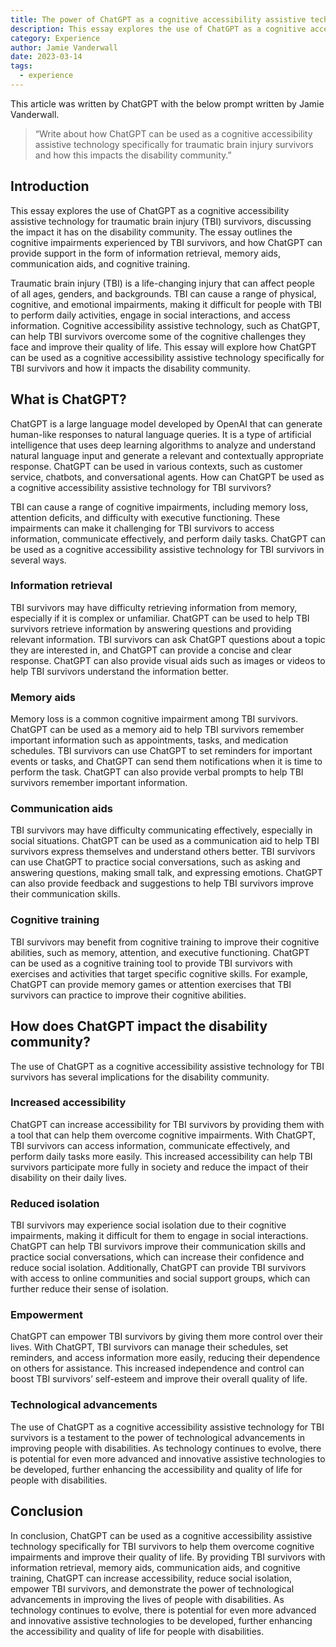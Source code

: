 ```yaml
---
title: The power of ChatGPT as a cognitive accessibility assistive technology for Traumatic Brain Injury survivors
description: This essay explores the use of ChatGPT as a cognitive accessibility assistive technology for traumatic brain injury (TBI) survivors.
category: Experience
author: Jamie Vanderwall
date: 2023-03-14
tags:
  - experience
---
```


This article was written by ChatGPT with the below prompt written by Jamie Vanderwall.

<blockquote>
	<p>“Write about how ChatGPT can be used as a cognitive accessibility assistive technology specifically for traumatic brain injury survivors and how this impacts the disability community.”</p>
</blockquote>

## Introduction

This essay explores the use of ChatGPT as a cognitive accessibility assistive technology for traumatic brain injury (<abbr>TBI</abbr>) survivors, discussing the impact it has on the disability community. The essay outlines the cognitive impairments experienced by TBI survivors, and how ChatGPT can provide support in the form of information retrieval, memory aids, communication aids, and cognitive training.

Traumatic brain injury (TBI) is a life-changing injury that can affect people of all ages, genders, and backgrounds. TBI can cause a range of physical, cognitive, and emotional impairments, making it difficult for people with TBI to perform daily activities, engage in social interactions, and access information. Cognitive accessibility assistive technology, such as ChatGPT, can help TBI survivors overcome some of the cognitive challenges they face and improve their quality of life. This essay will explore how ChatGPT can be used as a cognitive accessibility assistive technology specifically for TBI survivors and how it impacts the disability community.

## What is ChatGPT?

ChatGPT is a large language model developed by OpenAI that can generate human-like responses to natural language queries. It is a type of artificial intelligence that uses deep learning algorithms to analyze and understand natural language input and generate a relevant and contextually appropriate response. ChatGPT can be used in various contexts, such as customer service, chatbots, and conversational agents.
How can ChatGPT be used as a cognitive accessibility assistive technology for TBI survivors?

TBI can cause a range of cognitive impairments, including memory loss, attention deficits, and difficulty with executive functioning. These impairments can make it challenging for TBI survivors to access information, communicate effectively, and perform daily tasks. ChatGPT can be used as a cognitive accessibility assistive technology for TBI survivors in several ways.

### Information retrieval

TBI survivors may have difficulty retrieving information from memory, especially if it is complex or unfamiliar. ChatGPT can be used to help TBI survivors retrieve information by answering questions and providing relevant information. TBI survivors can ask ChatGPT questions about a topic they are interested in, and ChatGPT can provide a concise and clear response. ChatGPT can also provide visual aids such as images or videos to help TBI survivors understand the information better.

### Memory aids

Memory loss is a common cognitive impairment among TBI survivors. ChatGPT can be used as a memory aid to help TBI survivors remember important information such as appointments, tasks, and medication schedules. TBI survivors can use ChatGPT to set reminders for important events or tasks, and ChatGPT can send them notifications when it is time to perform the task. ChatGPT can also provide verbal prompts to help TBI survivors remember important information.

### Communication aids

TBI survivors may have difficulty communicating effectively, especially in social situations. ChatGPT can be used as a communication aid to help TBI survivors express themselves and understand others better. TBI survivors can use ChatGPT to practice social conversations, such as asking and answering questions, making small talk, and expressing emotions. ChatGPT can also provide feedback and suggestions to help TBI survivors improve their communication skills.

### Cognitive training

TBI survivors may benefit from cognitive training to improve their cognitive abilities, such as memory, attention, and executive functioning. ChatGPT can be used as a cognitive training tool to provide TBI survivors with exercises and activities that target specific cognitive skills. For example, ChatGPT can provide memory games or attention exercises that TBI survivors can practice to improve their cognitive abilities.


## How does ChatGPT impact the disability community?

The use of ChatGPT as a cognitive accessibility assistive technology for TBI survivors has several implications for the disability community.

### Increased accessibility

ChatGPT can increase accessibility for TBI survivors by providing them with a tool that can help them overcome cognitive impairments. With ChatGPT, TBI survivors can access information, communicate effectively, and perform daily tasks more easily. This increased accessibility can help TBI survivors participate more fully in society and reduce the impact of their disability on their daily lives.

### Reduced isolation

TBI survivors may experience social isolation due to their cognitive impairments, making it difficult for them to engage in social interactions. ChatGPT can help TBI survivors improve their communication skills and practice social conversations, which can increase their confidence and reduce social isolation. Additionally, ChatGPT can provide TBI survivors with access to online communities and social support groups, which can further reduce their sense of isolation.

### Empowerment

ChatGPT can empower TBI survivors by giving them more control over their lives. With ChatGPT, TBI survivors can manage their schedules, set reminders, and access information more easily, reducing their dependence on others for assistance. This increased independence and control can boost TBI survivors’ self-esteem and improve their overall quality of life.

### Technological advancements

The use of ChatGPT as a cognitive accessibility assistive technology for TBI survivors is a testament to the power of technological advancements in improving people with disabilities. As technology continues to evolve, there is potential for even more advanced and innovative assistive technologies to be developed, further enhancing the accessibility and quality of life for people with disabilities.

## Conclusion

In conclusion, ChatGPT can be used as a cognitive accessibility assistive technology specifically for TBI survivors to help them overcome cognitive impairments and improve their quality of life. By providing TBI survivors with information retrieval, memory aids, communication aids, and cognitive training, ChatGPT can increase accessibility, reduce social isolation, empower TBI survivors, and demonstrate the power of technological advancements in improving the lives of people with disabilities. As technology continues to evolve, there is potential for even more advanced and innovative assistive technologies to be developed, further enhancing the accessibility and quality of life for people with disabilities.
